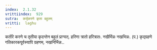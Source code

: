 ```yaml
---
index:  2.1.32
vrittiindex:  929
sutra:  कर्तृकरणे कृता बहुलम्
vritti:  laghu 
---
```


कर्तरि करणे च तृतीया कृदन्तेन बहुलं प्राग्वत्. हरिणा त्रातो हरित्रातः. नखैर्भिन्नः नखभिन्नः. (प.) कृद्ग्रहणे गतिकारकपूर्वस्यापि ग्रहणम्. नखनिर्भिन्नः..

